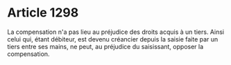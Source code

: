 # Article 1298

La compensation n'a pas lieu au préjudice des droits acquis à un tiers. Ainsi celui qui, étant débiteur, est devenu créancier depuis la  saisie faite par un tiers entre ses mains, ne peut, au préjudice du saisissant, opposer la compensation.